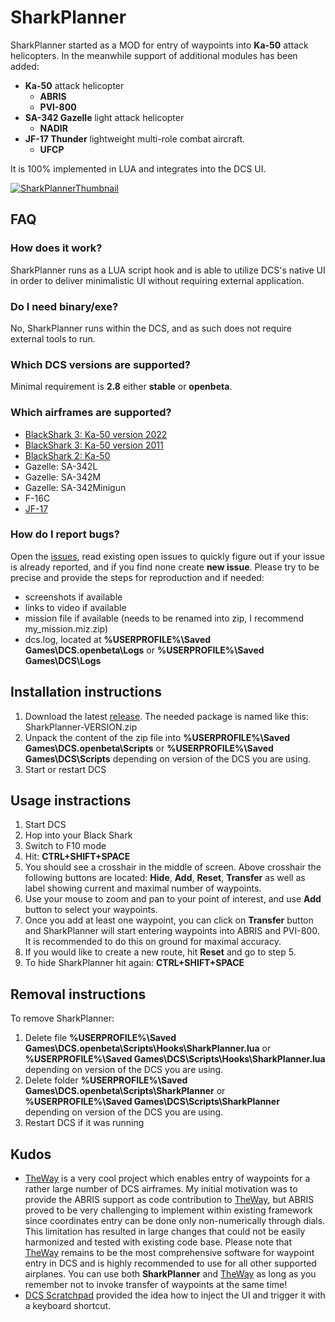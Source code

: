 # SharkPlanner
SharkPlanner started as a MOD for entry of waypoints into **Ka-50** attack helicopters. In the meanwhile support of additional modules has been added:
- **Ka-50** attack helicopter
  - **ABRIS** 
  - **PVI-800**
- **SA-342 Gazelle** light attack helicopter
  - **NADIR**
- **JF-17 Thunder** lightweight multi-role combat aircraft.
  - **UFCP**

It is 100% implemented in LUA and integrates into the DCS UI.

[![SharkPlannerThumbnail](http://img.youtube.com/vi/hBLJIa6ZC6c/0.jpg)](http://www.youtube.com/watch?v=hBLJIa6ZC6c)

## FAQ
### How does it work?
SharkPlanner runs as a LUA script hook and is able to utilize DCS's native UI in order to deliver minimalistic UI without requiring external application.
### Do I need binary/exe?
No, SharkPlanner runs within the DCS, and as such does not require external tools to run.
### Which DCS versions are supported?
Minimal requirement is **2.8** either **stable** or **openbeta**.
### Which airframes are supported?
- [BlackShark 3: Ka-50 version 2022](Documentation/JF-17/README.md)
- [BlackShark 3: Ka-50 version 2011](Documentation/JF-17/README.md)
- [BlackShark 2: Ka-50](Documentation/JF-17/README.md)
- Gazelle: SA-342L
- Gazelle: SA-342M
- Gazelle: SA-342Minigun
- F-16C
- [JF-17](Documentation/JF-17/README.md)

### How do I report bugs?
Open the [issues](https://github.com/okopanja/SharkPlanner/issues), read existing open issues to quickly figure out if your issue is already reported, and if you find none create **new issue**.
Please try to be precise and provide the steps for reproduction and if needed:
- screenshots if available
- links to video if available
- mission file if available (needs to be renamed into zip, I recommend my_mission.miz.zip)
- dcs.log, located at **%USERPROFILE%\Saved Games\DCS.openbeta\Logs** or **%USERPROFILE%\Saved Games\DCS\Logs**
## Installation instructions
1. Download the latest [release](https://github.com/okopanja/SharkPlanner/releases). The needed package is named like this: SharkPlanner-VERSION.zip
2. Unpack the content of the zip file into **%USERPROFILE%\Saved Games\DCS.openbeta\Scripts** or **%USERPROFILE%\Saved Games\DCS\Scripts** depending on version of the DCS you are using.
3. Start or restart DCS
## Usage instractions
1. Start DCS
2. Hop into your Black Shark
3. Switch to F10 mode
4. Hit: **CTRL+SHIFT+SPACE**
5. You should see a crosshair in the middle of screen. Above crosshair the following buttons are located: **Hide**, **Add**, **Reset**, **Transfer** as well as label showing current and maximal number of waypoints.
6. Use your mouse to zoom and pan to your point of interest, and use **Add** button to select your waypoints.
7. Once you add at least one waypoint, you can click on **Transfer** button and SharkPlanner will start entering waypoints into ABRIS and PVI-800. It is recommended to do this on ground for maximal accuracy. 
8. If you would like to create a new route, hit **Reset** and go to step 5.
9. To hide SharkPlanner hit again: **CTRL+SHIFT+SPACE**
## Removal instructions
To remove SharkPlanner:
1. Delete file **%USERPROFILE%\Saved Games\DCS.openbeta\Scripts\Hooks\SharkPlanner.lua** or **%USERPROFILE%\Saved Games\DCS\Scripts\Hooks\SharkPlanner.lua** depending on version of the DCS you are using.
2. Delete folder **%USERPROFILE%\Saved Games\DCS.openbeta\Scripts\SharkPlanner** or **%USERPROFILE%\Saved Games\DCS\Scripts\SharkPlanner** depending on version of the DCS you are using.
3. Restart DCS if it was running
## Kudos
* [TheWay](https://github.com/aronCiucu/DCSTheWay) is a very cool project which enables entry of waypoints for a rather large number of DCS airframes. My initial motivation was to provide the ABRIS support as code contribution to [TheWay](https://github.com/aronCiucu/DCSTheWay/pull/24/), but ABRIS proved to be very challenging to implement within existing framework since coordinates entry can be done only non-numerically through dials. This limitation has resulted in large changes that could not be easily harmonized and tested with existing code base. Please note that [TheWay](https://github.com/aronCiucu/DCSTheWay) remains to be the most comprehensive software for waypoint entry in DCS and is highly recommended to use for all other supported airplanes. You can use both **SharkPlanner** and [TheWay](https://github.com/aronCiucu/DCSTheWay/pull/24/) as long as you remember not to invoke transfer of waypoints at the same time!
* [DCS Scratchpad](https://github.com/rkusa/dcs-scratchpad) provided the idea how to inject the UI and trigger it with a keyboard shortcut.
